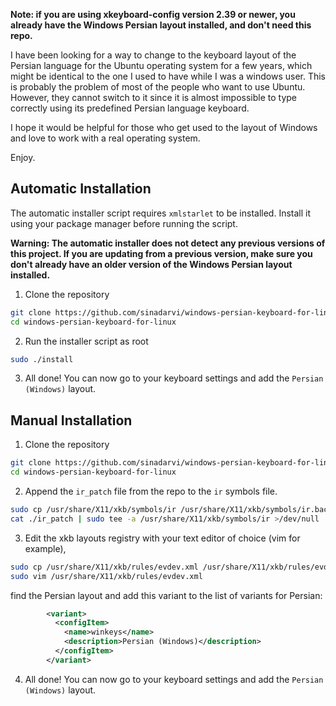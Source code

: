 **Note: if you are using xkeyboard-config version 2.39 or newer, you already have the Windows Persian layout installed, and don't need this repo.**

I have been looking for a way to change to the keyboard layout of the Persian language for the Ubuntu operating system for a few years, which might be identical to the one I used to have while I was a windows user. This is probably the problem of most of the people who want to use Ubuntu. However, they cannot switch to it since it is almost impossible to type correctly using its predefined Persian language keyboard.

I hope it would be helpful for those who get used to the layout of Windows and love to work with a real operating system.

Enjoy.


## Automatic Installation

The automatic installer script requires `xmlstarlet` to be installed.
Install it using your package manager before running the script.

**Warning: The automatic installer does not detect any previous versions of this project. If you are updating from a previous version, make sure you don't already have an older version of the Windows Persian layout installed.**

1. Clone the repository

```bash
git clone https://github.com/sinadarvi/windows-persian-keyboard-for-linux.git
cd windows-persian-keyboard-for-linux
```

2. Run the installer script as root

```bash
sudo ./install
```

3. All done! You can now go to your keyboard settings and add the `Persian (Windows)` layout.


## Manual Installation

1. Clone the repository

```bash
git clone https://github.com/sinadarvi/windows-persian-keyboard-for-linux.git
cd windows-persian-keyboard-for-linux
```

2. Append the `ir_patch` file from the repo to the `ir` symbols file.

```bash
sudo cp /usr/share/X11/xkb/symbols/ir /usr/share/X11/xkb/symbols/ir.backup
cat ./ir_patch | sudo tee -a /usr/share/X11/xkb/symbols/ir >/dev/null
```

3. Edit the xkb layouts registry with your text editor of choice (vim for example),

```bash
sudo cp /usr/share/X11/xkb/rules/evdev.xml /usr/share/X11/xkb/rules/evdev.xml.backup
sudo vim /usr/share/X11/xkb/rules/evdev.xml
```

find the Persian layout and add this variant to the list of variants for Persian:

```xml
        <variant>
          <configItem>
            <name>winkeys</name>
            <description>Persian (Windows)</description>
          </configItem>
        </variant>
```

4. All done! You can now go to your keyboard settings and add the `Persian (Windows)` layout.
